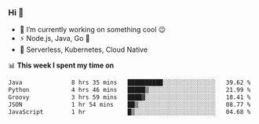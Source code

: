 ### Hi 👋

<!--
**nodejh/nodejh** is a ✨ _special_ ✨ repository because its `README.md` (this file) appears on your GitHub profile.

Here are some ideas to get you started:

- 🔭 I’m currently working on ...
- 🌱 I’m currently learning ...
- 👯 I’m looking to collaborate on ...
- 🤔 I’m looking for help with ...
- 💬 Ask me about ...
- 📫 How to reach me: ...
- 😄 Pronouns: ...
- ⚡ Fun fact: ...
-->

- 🔭 I’m currently working on something cool :wink:
- ⚡ Node.js, Java, Go :thought_balloon:
- 🤖 Serverless, Kubernetes, Cloud Native

📊 **This week I spent my time on**

<!--START_SECTION:waka-->

```txt
Java              8 hrs 35 mins   ██████████░░░░░░░░░░░░░░░   39.62 %
Python            4 hrs 46 mins   █████▒░░░░░░░░░░░░░░░░░░░   21.99 %
Groovy            3 hrs 59 mins   ████▓░░░░░░░░░░░░░░░░░░░░   18.41 %
JSON              1 hr 54 mins    ██▒░░░░░░░░░░░░░░░░░░░░░░   08.77 %
JavaScript        1 hr            █▒░░░░░░░░░░░░░░░░░░░░░░░   04.68 %
```

<!--END_SECTION:waka-->


<!--
:traffic_light: **Visitors**

![visitors](https://visitor-badge.glitch.me/badge?page_id=nodejh.nodejh)
-->
